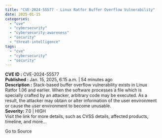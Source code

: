 ```yaml
---
title: "CVE-2024-55577 - Linux Ratfor Buffer Overflow Vulnerability"
date: 2025-01-15
categories: 
  - "cve"
  - "cybersecurity"
  - "cybersecurity-awareness"
  - "security"
  - "threat-intelligence"
tags: 
  - "cve"
  - "cybersecurity"
  - "security"
---
```


**CVE ID :** CVE-2024-55577  
**Published :** Jan. 15, 2025, 6:15 a.m. | 54 minutes ago  
**Description :** Stack-based buffer overflow vulnerability exists in Linux Ratfor 1.06 and earlier. When the software processes a file which is specially crafted by an attacker, arbitrary code may be executed. As a result, the attacker may obtain or alter information of the user environment or cause the user environment to become unusable.  
**Severity:** 7.0 | HIGH  
Visit the link for more details, such as CVSS details, affected products, timeline, and more...

Go to Source
